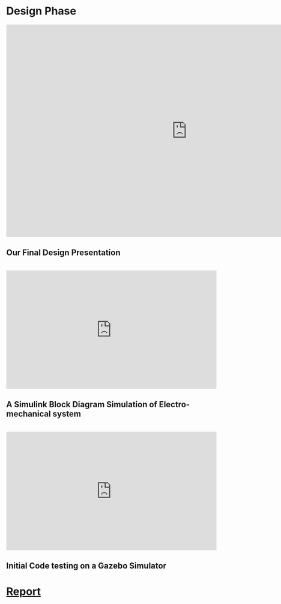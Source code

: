 # Design Phase

<iframe src="https://onedrive.live.com/embed?cid=851ACD9573B428BA&amp;resid=851ACD9573B428BA%2120906&amp;authkey=AMGh4phmT_I_CsA&amp;em=2&amp;wdAr=1.7777777777777777" width="962px" height="565px" frameborder="0">This is an embedded <a target="_blank" href="https://office.com">Microsoft Office</a> presentation, powered by <a target="_blank" href="https://office.com/webapps">Office</a>.</iframe>

## Our Final Design Presentation
<br>

<iframe width="560" height="315" src="https://www.youtube.com/embed/8xCCI3dxHi0" frameborder="0" allow="accelerometer; autoplay; clipboard-write; encrypted-media; gyroscope; picture-in-picture" allowfullscreen></iframe>

## A Simulink Block Diagram Simulation of Electro-mechanical system 
<br>


<iframe width="560" height="315" src="https://www.youtube.com/embed/sxFwHkG_8Mw" frameborder="0" allow="accelerometer; autoplay; clipboard-write; encrypted-media; gyroscope; picture-in-picture" allowfullscreen></iframe>

## Initial Code testing on a Gazebo Simulator

 # [Report](https://docs.google.com/document/d/1H7VRC1UsmgLUDhtnoYgcnIq_Gycz1tCnRaHi_NhIyQ4/edit?usp=sharing)
